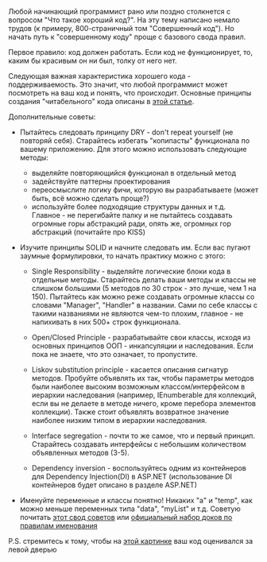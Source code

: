 Любой начинающий программист рано или поздно столкнется с вопросом "Что такое хороший код?". На эту тему написано немало трудов \(к примеру, 800-страничный том "Совершенный код"\). Но начать путь к "совершенному коду" проще с базового свода правил.

Первое правило: код должен работать. Если код не функционирует, то, каким бы красивым он ни был, толку от него нет.

Следующая важная характеристика хорошего кода - поддерживаемость. Это значит, что любой программист может посмотреть на ваш код и понять, что происходит. Основные принципы создания "читабельного" кода описаны в [этой статье](https://habrahabr.ru/post/206868/).

Дополнительные советы:

* Пытайтесь следовать принципу DRY - don't repeat yourself \(не повторяй себя\). Старайтесь избегать "копипасты" функционала по вашему приложению. Для этого можно использовать следующие методы:

  * выделяйте повторяющийся функционал в отдельный метод  
  * задействуйте паттерны проектирования  
  * переосмыслите логику фичи, которую вы разрабатываете \(может быть, всё можно сделать проще?\)  
  * используйте более подходящие структуры данных и т.д.   
    Главное - не перегибайте палку и не пытайтесь создавать огромные горы абстракций ради, опять же, огромных гор абстракций \(почитайте про KISS\)

* Изучите принципы SOLID и начните следовать им. Если вас пугают заумные формулировки, то начать практику можно с этого:

  * Single Responsibility - выделяйте логические блоки кода в отдельные методы. Старайтесь делать ваши методы и классы не слишком большими \(5 методов по 30 строк - это лучше, чем 1 на 150\). Пытайтесь как можно реже создавать огромные классы со словами "Manager", "Handler" в названии. Сами по себе классы с такими названиями не являются чем-то плохим, главное - не напихивать в них 500+ строк функционала.

  * Open/Closed Principle - разрабатывайте свои классы, исходя из основных принципов ООП - инкапсуляции и наследования. Если пока не знаете, что это означает, то пропустите.

  * Liskov substitution principle - касается описания сигнатур методов. Пробуйте объявлять их так, чтобы параметры методов были наиболее высоким возможным классом/интерфейсом в иерархии наследования \(например, IEnumberable для коллекций, если вы не делаете в методе ничего, кроме перебора элементов коллекции\). Также стоит объявлять возвратное значение наиболее низким типом в иерархии наследования.

  * Interface segregation - почти то же самое, что и первый принцип. Старайтесь создавать интерфейсы с небольшим  количеством объявленных методов \(3-5\).

  * Dependency inversion - воспользуйтесь одним из контейнеров для Dependency Injection\(DI\) в ASP.NET \(использование DI контейнеров будет описано в разделе ASP.NET\)

* Именуйте переменные и классы понятно! Никаких "a" и "temp", как можно меньше переменных типа "data",  "myList" и т.д. Советую почитать [этот свод советов](https://docs.microsoft.com/en-us/dotnet/csharp/programming-guide/inside-a-program/coding-conventions) или [официальный набор доков по правилам именования](https://msdn.microsoft.com/ru-ru/library/ms229002.aspx)

P.S. стремитесь к тому, чтобы на [этой картинке](http://www.osnews.com/images/comics/wtfm.jpg) ваш код оценивался за левой дверью

